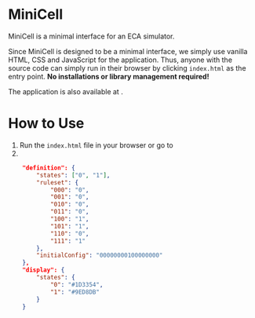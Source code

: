 # MiniCell
MiniCell is a minimal interface for an ECA simulator.

Since MiniCell is designed to be a minimal interface, we simply use vanilla HTML,
CSS and JavaScript for the application. Thus, anyone with the source code can 
simply run in their browser by clicking `index.html` as the entry point. 
**No installations or library management required!**

The application is also available at <link>.

# How to Use

1. Run the `index.html` file in your browser or go to <link>
2. 

```JSON
    "definition": {
        "states": ["0", "1"],
        "ruleset": {
            "000": "0",
            "001": "0",
            "010": "0",
            "011": "0",
            "100": "1",
            "101": "1",
            "110": "0",
            "111": "1"
        },
        "initialConfig": "00000000100000000"
    },
    "display": {
        "states": {
            "0": "#1D3354",
            "1": "#9ED8DB"
        }
    }
```
